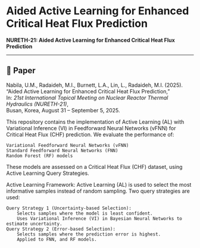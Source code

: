 # Aided Active Learning for Enhanced Critical Heat Flux Prediction

**NURETH-21: Aided Active Learning for Enhanced Critical Heat Flux Prediction**

---

## 📄 Paper

Nabila, U.M., Radaideh, M.I., Burnett, L.A., Lin, L., Radaideh, M.I. (2025).  
“Aided Active Learning for Enhanced Critical Heat Flux Prediction,”  
In: *21st International Topical Meeting on Nuclear Reactor Thermal Hydraulics (NURETH-21)*,  
Busan, Korea, August 31 – September 5, 2025.

 
This repository contains the implementation of Active Learning (AL) with Variational Inference (VI) in Feedforward Neural Networks (vFNN) for Critical Heat Flux (CHF) prediction. 
We evaluate the performance of:

    Variational Feedforward Neural Networks (vFNN)
    Standard Feedforward Neural Networks (FNN)
    Random Forest (RF) models
These models are assessed on a Critical Heat Flux (CHF) dataset, using Active Learning Query Strategies.

Active Learning Framework:
Active Learning (AL) is used to select the most informative samples instead of random sampling.
Two query strategies are used:

    Query Strategy 1 (Uncertainty-based Selection):
        Selects samples where the model is least confident.
        Uses Variational Inference (VI) in Bayesian Neural Networks to estimate uncertainty.
    Query Strategy 2 (Error-based Selection):
        Selects samples where the prediction error is highest.
        Applied to FNN, and RF models.
